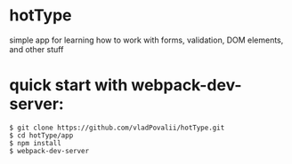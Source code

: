 # hotType
simple app for learning how to work with forms, validation, DOM elements, and other stuff

# quick start with webpack-dev-server:
```shell
$ git clone https://github.com/vladPovalii/hotType.git
$ cd hotType/app
$ npm install
$ webpack-dev-server
```
